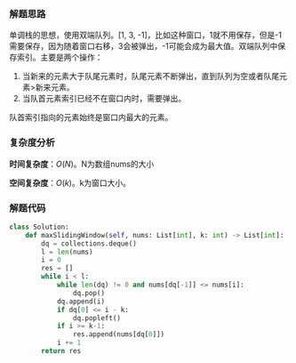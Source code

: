 ### 解题思路
单调栈的思想，使用双端队列。[1, 3, -1]，比如这种窗口，1就不用保存，但是-1需要保存，因为随着窗口右移，3会被弹出，-1可能会成为最大值。双端队列中保存索引。主要是两个操作：

1. 当新来的元素大于队尾元素时，队尾元素不断弹出，直到队列为空或者队尾元素>新来元素。
2. 当队首元素索引已经不在窗口内时，需要弹出。

队首索引指向的元素始终是窗口内最大的元素。
### 复杂度分析
**时间复杂度**：$O(N)$。N为数组nums的大小

**空间复杂度**：$O(k)$。k为窗口大小。

### 解题代码
```python
class Solution:
    def maxSlidingWindow(self, nums: List[int], k: int) -> List[int]:
        dq = collections.deque()
        l = len(nums)
        i = 0 
        res = []
        while i < l:
            while len(dq) != 0 and nums[dq[-1]] <= nums[i]:
                dq.pop()
            dq.append(i)
            if dq[0] <= i - k:
                dq.popleft()
            if i >= k-1:
                res.append(nums[dq[0]])
            i += 1
        return res
```